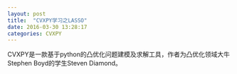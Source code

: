 ```yaml
---
layout: post
title:  "CVXPY学习之LASSO"
date: 2016-03-30 13:28:17
categories: CVXPY
---
```

CVXPY是一款基于python的凸优化问题建模及求解工具，作者为凸优化领域大牛Stephen Boyd的学生Steven Diamond。